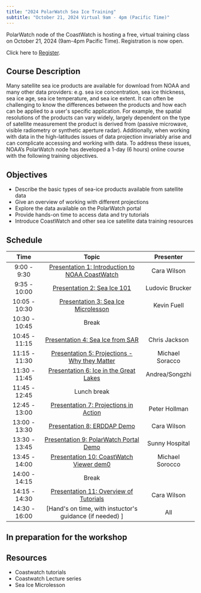 ```yaml
---
title: "2024 PolarWatch Sea Ice Training"
subtitle: "October 21, 2024 Virtual 9am - 4pm (Pacific Time)"
---
```


PolarWatch node of the CoastWatch is hosting a free, virtual training class on October 21, 2024 (9am-4pm Pacific Time). Registration is now open. 

Click here to [Register](https://lp.constantcontactpages.com/ev/reg/78xuhzs/lp/e266250c-b995-44e4-841e-97b4cc22bbec).


## Course Description
Many satellite sea ice products are available for download from NOAA and many other data providers: e.g. sea ice concentration, sea ice thickness, sea ice age, sea ice temperature, and sea ice extent. It can often be challenging to know the differences between the products and how each can be applied to a user's specific application. For example, the spatial resolutions of the products can vary widely, largely dependent on the type of satellite measurement the product is derived from (passive microwave, visible radiometry or synthetic aperture radar). Additionally, when working with data in the high-latitudes issues of data projection invariably arise and can complicate accessing and working with data. To address these issues, NOAA’s PolarWatch node has developed a 1-day (6 hours) online course with the following training objectives.

## Objectives
* Describe the basic types of sea-ice products available from satellite data
* Give an overview of working with different projections
* Explore the data available on the PolarWatch portal
* Provide hands-on time to access data and try tutorials
* Introduce CoastWatch and other sea ice satellite data training resources

## Schedule

| Time          | Topic                                                                         | Presenter                    |
|:-------------:|:-----------------------------------------------------------------------------:|:----------------------------:|
| 9:00 - 9:30   | [Presentation 1: Introduction to NOAA CoastWatch](presentation1.qmd)               | Cara Wilson          |
| 9:35 - 10:00  | [Presentation 2: Sea Ice 101](presentation2.qmd)                                   | Ludovic Brucker      |
| 10:05 - 10:30 | [Presentation 3: Sea Ice Microlesson](presentation3.qmd)                           | Kevin Fuell          |
| 10:30 - 10:45 | Break                                                                              |        |
| 10:45 - 11:15 | [Presentation 4: Sea Ice from SAR](presentation4.qmd)                              | Chris Jackson          |
| 11:15 - 11:30 | [Presentation 5: Projections - Why they Matter](presentation5.qmd)                 | Michael Soracco        |
| 11:30 - 11:45 | [Presentation 6: Ice in the Great Lakes](presentation6.qmd)                        |  Andrea/Songzhi        |
| 11:45 - 12:45 | Lunch break                                                                        |                        |  
| 12:45 - 13:00 | [Presentation 7: Projections in Action ](presentation7.qmd)                        | Peter Hollman         |
| 13:00 - 13:30 | [Presentation 8: ERDDAP Demo  ](presentation8.qmd)                                 | Cara Wilson          |
| 13:30 - 13:45 | [Presentation 9: PolarWatch Portal Demo  ](presentation9.qmd)                      | Sunny Hospital         |
| 13:45 - 14:00 | [Presentation 10: CoastWatch Viewer dem0 ](presentation10.qmd)                     | Michael Sorocco          |
| 14:00 - 14:15 | Break                                                                              |  |                                                         
| 14:15 - 14:30 | [Presentation 11: Overview of Tutorials ](presentation11.qmd)                     |  Cara Wilson        |
| 14:30 - 16:00 | [Hand's on time, with instuctor's guidance (if needed)  ]     |  All            |



## In preparation for the workshop

## Resources
- Coastwatch tutorials
- Coastwatch Lecture series
- Sea Ice Microlesson
